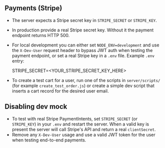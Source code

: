 Payments (Stripe)
------------------

- The server expects a Stripe secret key in `STRIPE_SECRET` or `STRIPE_KEY`.
- In production provide a real Stripe secret key. Without it the payment endpoint
  returns HTTP 500.
- For local development you can either set `NODE_ENV=development` and use the
  `X-Dev-User` request header to bypass JWT auth when testing the payment
  endpoint, or set a real Stripe key in a `.env` file. Example `.env` entry:

  STRIPE_SECRET=<YOUR_STRIPE_SECRET_KEY_HERE>

- To create a test cart for a user, run one of the scripts in `server/scripts/`
  (for example `create_test_order.js`) or create a simple dev script that
  inserts a cart record for the desired user email.

Disabling dev mock
------------------

- To test with real Stripe PaymentIntents, set `STRIPE_SECRET` (or `STRIPE_KEY`) in your `.env` and restart the server. When a valid key is present the server will call Stripe's API and return a real `clientSecret`.
- Remove any `X-Dev-User` usage and use a valid JWT token for the user when testing end-to-end payments.
